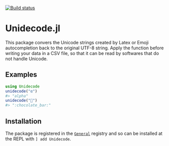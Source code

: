 [![Build status](https://github.com/matthieugomez/Unidecode.jl/workflows/CI/badge.svg)](https://github.com/matthieugomez/Unidecode.jl/actions)


# Unidecode.jl
This package convers the Unicode strings created by Latex or Emoji autocompletion back to the original UTF-8 string. 
Apply the function before writing your data in a CSV file, so that it can be read by softwares that do not handle Unicode.

## Examples
```julia
using Unidecode
unidecode("α")
#> "alpha"
unidecode("🍫")
#> ":chocolate_bar:"
```

## Installation
The package is registered in the [`General`](https://github.com/JuliaRegistries/General) registry and so can be installed at the REPL with `] add Unidecode`.